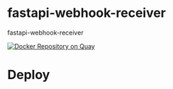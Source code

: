 # fastapi-webhook-receiver
fastapi-webhook-receiver

[![Docker Repository on Quay](https://quay.io/repository/hemanth22/fastapi-webhook-receiver/status "Docker Repository on Quay")](https://quay.io/repository/hemanth22/fastapi-webhook-receiver)

# Deploy
